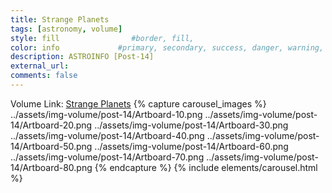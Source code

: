 ```yaml
---
title: Strange Planets
tags: [astronomy, volume]
style: fill                #border, fill, 
color: info             #primary, secondary, success, danger, warning, info, light, dark
description: ASTROINFO [Post-14]
external_url:  
comments: false
---
```

Volume Link: [Strange Planets](https://volumestories.page.link/RYbg)
{% capture carousel_images %}
../assets/img-volume/post-14/Artboard-10.png
../assets/img-volume/post-14/Artboard-20.png
../assets/img-volume/post-14/Artboard-30.png
../assets/img-volume/post-14/Artboard-40.png
../assets/img-volume/post-14/Artboard-50.png
../assets/img-volume/post-14/Artboard-60.png
../assets/img-volume/post-14/Artboard-70.png
../assets/img-volume/post-14/Artboard-80.png
{% endcapture %}
{% include elements/carousel.html %}